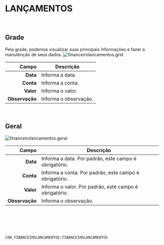# LANÇAMENTOS
<br>

## Grade
Pela grade, podemos visualizar suas principais informações e fazer a manutenção de seus dados.
![financeirolancamentos.grid](https://raw.githubusercontent.com/netforcews/docs-siscom/master/geral/imagens/financeirolancamentos.grid.png)

Campo | Descrição
--:|---
**Data** | Informa a data.
**Conta** | Informa a conta.
**Valor** | Informa o valor.
**Observação** | Informa o observação.
<br>

## Geral
![financeirolancamentos.geral](https://raw.githubusercontent.com/netforcews/docs-siscom/master/geral/imagens/financeirolancamentos.geral.png)

Campo | Descrição
--:|---
**Data** | Informa a data. Por padrão, este campo é obrigatório.
**Conta** | Informa a conta. Por padrão, este campo é obrigatório.
**Valor** | Informa o valor. Por padrão, este campo é obrigatório.
**Observação** | Informa o observação.
<br>
<br>
<br>
<br>

```CON_FINANCEIROLANCAMENTOS:FINANCEIROLANCAMENTOS```
